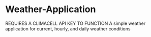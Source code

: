 # Weather-Application
REQUIRES A CLIMACELL API KEY TO FUNCTION
A simple weather application for current, hourly, and daily weather conditions

